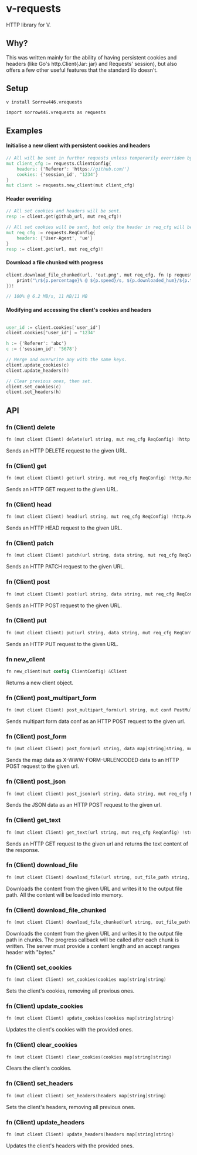 # v-requests
HTTP library for V.

## Why?
This was written mainly for the ability of having persistent cookies and headers (like Go's http.Client{Jar: jar} and Requests' session), but also offers a few other useful features that the standard lib doesn't.

## Setup
`v install Sorrow446.vrequests`
```v
import sorrow446.vrequests as requests
```

## Examples
#### Initialise a new client with persistent cookies and headers
```v
// All will be sent in further requests unless temporarily overriden by req_cfg or updated by the server.
mut client_cfg := requests.ClientConfig{
    headers: {'Referer': 'https://github.com/'}
    cookies: {'session_id', '1234'}
}
mut client := requests.new_client(mut client_cfg)
```

#### Header overriding
```v
// All set cookies and headers will be sent.
resp := client.get(github_url, mut req_cfg)!

// All set cookies will be sent, but only the header in req_cfg will be sent. The client's headers won't be changed.
mut req_cfg := requests.ReqConfig{
    headers: {'User-Agent', 'ue'}
}
resp := client.get(url, mut req_cfg)!
```

#### Download a file chunked with progress
```v
client.download_file_chunked(url, 'out.png', mut req_cfg, fn (p requests.DownloadProgress) {
    print("\r${p.percentage}% @ ${p.speed}/s, ${p.downloaded_hum}/${p.total_hum} ")
})!

// 100% @ 6.2 MB/s, 11 MB/11 MB
```

#### Modifying and accessing the client's cookies and headers
```v

user_id := client.cookies['user_id']
client.cookies['user_id'] = '1234'

h := {'Referer': 'abc'}
c := {'session_id': '5678'}

// Merge and overwrite any with the same keys.
client.update_cookies(c)
client.update_headers(h)

// Clear previous ones, then set.
client.set_cookies(c)
client.set_headers(h)
```

## API
### fn (Client) delete
```v
fn (mut client Client) delete(url string, mut req_cfg ReqConfig) !http.Response
```
Sends an HTTP DELETE request to the given URL.

### fn (Client) get
```v
fn (mut client Client) get(url string, mut req_cfg ReqConfig) !http.Response
```
Sends an HTTP GET request to the given URL.

### fn (Client) head
```v
fn (mut client Client) head(url string, mut req_cfg ReqConfig) !http.Response
```
Sends an HTTP HEAD request to the given URL.

### fn (Client) patch
```v
fn (mut client Client) patch(url string, data string, mut req_cfg ReqConfig) !http.Response
```
Sends an HTTP PATCH request to the given URL.

### fn (Client) post
```v
fn (mut client Client) post(url string, data string, mut req_cfg ReqConfig) !http.Response
```
Sends an HTTP POST request to the given URL.

### fn (Client) put
```v
fn (mut client Client) put(url string, data string, mut req_cfg ReqConfig) !http.Response 
```
Sends an HTTP PUT request to the given URL.

### fn new_client
```v
fn new_client(mut config ClientConfig) &Client
```
Returns a new client object.

### fn (Client) post_multipart_form
```v
fn (mut client Client) post_multipart_form(url string, mut conf PostMultipartFormData, mut req_cfg ReqConfig) !http.Response
```
Sends multipart form data conf as an HTTP POST request to the given url.

### fn (Client) post_form
```v
fn (mut client Client) post_form(url string, data map[string]string, mut req_cfg ReqConfig) !http.Response
```
Sends the map data as X-WWW-FORM-URLENCODED data to an HTTP POST request to the given url.

### fn (Client) post_json
```v
fn (mut client Client) post_json(url string, data string, mut req_cfg ReqConfig) !http.Response
```
Sends the JSON data as an HTTP POST request to the given url.

### fn (Client) get_text
```v
fn (mut client Client) get_text(url string, mut req_cfg ReqConfig) !string
```
Sends an HTTP GET request to the given url and returns the text content of the response.

### fn (Client) download_file
```v
fn (mut client Client) download_file(url string, out_file_path string, mut req_cfg ReqConfig) !
```
Downloads the content from the given URL and writes it to the output file path. All the content will be loaded into memory.

### fn (Client) download_file_chunked
```v
fn (mut client Client) download_file_chunked(url string, out_file_path string, mut req_cfg ReqConfig, cb fn (DownloadProgress)) !
```
Downloads the content from the given URL and writes it to the output file path in chunks. The progress callback will be called after each chunk is written. The server must provide a content length and an accept ranges header with "bytes."

### fn (Client) set_cookies
```v
fn (mut client Client) set_cookies(cookies map[string]string)
```
Sets the client's cookies, removing all previous ones.

### fn (Client) update_cookies
```v
fn (mut client Client) update_cookies(cookies map[string]string)
```
Updates the client's cookies with the provided ones.

### fn (Client) clear_cookies
```v
fn (mut client Client) clear_cookies(cookies map[string]string)
```
Clears the client's cookies.

### fn (Client) set_headers
```v
fn (mut client Client) set_headers(headers map[string]string)
```
Sets the client's headers, removing all previous ones.

### fn (Client) update_headers
```v
fn (mut client Client) update_headers(headers map[string]string)
```
Updates the client's headers with the provided ones.
